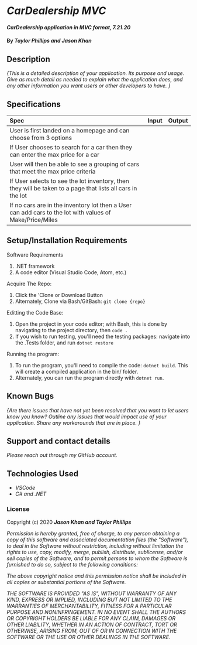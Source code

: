 # _CarDealership MVC_

#### _CarDealership application in MVC format, 7.21.20_

#### By _**Taylor Phillips and Jason Khan**_

## Description

_{This is a detailed description of your application. Its purpose and usage.  Give as much detail as needed to explain what the application does, and any other information you want users or other developers to have. }_

## Specifications

| Spec | Input | Output |
| :--- | :---: | ---: |
| User is first landed on a homepage and can choose from 3 options  |   |     |
| If User chooses to search for a car then they can enter the max price for a car   |   |     |
| User will then be able to see a grouping of cars that meet the max price criteria   |   |   |
| If User selects to see the lot inventory, then they will be taken to a page that lists all cars in the lot  |   |       |
| If no cars are in the inventory lot then a User can add cars to the lot with values of Make/Price/Miles |   |     |


## Setup/Installation Requirements

Software Requirements
1. .NET framework
2. A code editor (Visual Studio Code, Atom, etc.)

Acquire The Repo:
1. Click the 'Clone or Download Button
2. Alternately, Clone via Bash/GitBash: `git clone {repo}`

Editting the Code Base:
1. Open the project in your code editor; with Bash, this is done by navigating to the project directory, then `code .`
2. If you wish to run testing, you'll need the testing packages: navigate into the .Tests folder, and run `dotnet restore`

Running the program:
1. To run the program, you'll need to compile the code: `dotnet build`. This will create a compiled application in the bin/ folder.
2. Alternately, you can run the program directly with `dotnet run`.

## Known Bugs

_{Are there issues that have not yet been resolved that you want to let users know you know?  Outline any issues that would impact use of your application.  Share any workarounds that are in place. }_

## Support and contact details

_Please reach out through my GitHub account._

## Technologies Used

* _VSCode_
* _C# and .NET_

### License

Copyright (c) 2020 **_Jason Khan and Taylor Phillips_**

*Permission is hereby granted, free of charge, to any person obtaining a copy
of this software and associated documentation files (the "Software"), to deal
in the Software without restriction, including without limitation the rights
to use, copy, modify, merge, publish, distribute, sublicense, and/or sell
copies of the Software, and to permit persons to whom the Software is
furnished to do so, subject to the following conditions:*

*The above copyright notice and this permission notice shall be included in all
copies or substantial portions of the Software.*

*THE SOFTWARE IS PROVIDED "AS IS", WITHOUT WARRANTY OF ANY KIND, EXPRESS OR
IMPLIED, INCLUDING BUT NOT LIMITED TO THE WARRANTIES OF MERCHANTABILITY,
FITNESS FOR A PARTICULAR PURPOSE AND NONINFRINGEMENT. IN NO EVENT SHALL THE
AUTHORS OR COPYRIGHT HOLDERS BE LIABLE FOR ANY CLAIM, DAMAGES OR OTHER
LIABILITY, WHETHER IN AN ACTION OF CONTRACT, TORT OR OTHERWISE, ARISING FROM,
OUT OF OR IN CONNECTION WITH THE SOFTWARE OR THE USE OR OTHER DEALINGS IN THE
SOFTWARE.*